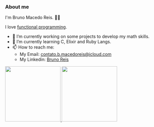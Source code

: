 ### About me
I'm Bruno Macedo Reis. :man_technologist:

I love [functional programming](https://en.wikipedia.org/wiki/Functional_programming).

- 🔭 I’m currently working on some projects to develop my math skills.
- 🌱 I’m currently learning C, Elixir and Ruby Langs.
- 📫 How to reach me:
  - My Email: [contato.b.macedoreis@icloud.com](mailto:contato.b.macedoreis@icloud.com)
  - My Linkedin: [Bruno Reis]([http://www.twitter.com/maxhero_](https://www.linkedin.com/in/bruno-reis-9a937b189/))


<div>
  <a href="https://github.com/brunoreis-dev">
  <img height="180em" src="https://github-readme-stats.vercel.app/api?username=brunoreis-dev&show_icons=true&theme=monokai&include_all_commits=true&count_private=true"/>
  <img height="180em" src="https://github-readme-stats.vercel.app/api/top-langs/?username=brunoreis-dev&layout=compact&langs_count=7&theme=monokai"/>
</div>
